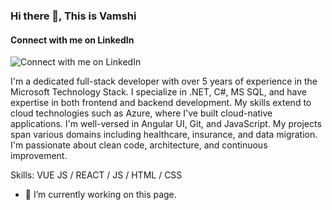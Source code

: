 ### Hi there 👋, This is Vamshi
#### Connect with me on LinkedIn
![Connect with me on LinkedIn](https://media.licdn.com/dms/image/C4E03AQG2MifLuaeV_w/profile-displayphoto-shrink_80_80/0/1624520708560?e=1698278400&v=beta&t=oLEiu-tKaHRDGFRorbS88G_8_6J8B-SHDtTavus0mdA)

I'm a dedicated full-stack developer with over 5 years of experience in the Microsoft Technology Stack. I specialize in .NET, C#, MS SQL, and have expertise in both frontend and backend development. My skills extend to cloud technologies such as Azure, where I've built cloud-native applications. I'm well-versed in Angular UI, Git, and JavaScript. My projects span various domains including healthcare, insurance, and data migration. I'm passionate about clean code, architecture, and continuous improvement.

Skills: VUE JS / REACT / JS / HTML / CSS

- 🔭 I’m currently working on this page. 




